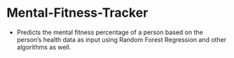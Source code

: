 # Mental-Fitness-Tracker

- Predicts the mental fitness percentage of a person based on the person’s health data as input using Random Forest Regression and other algorithms as well. 
